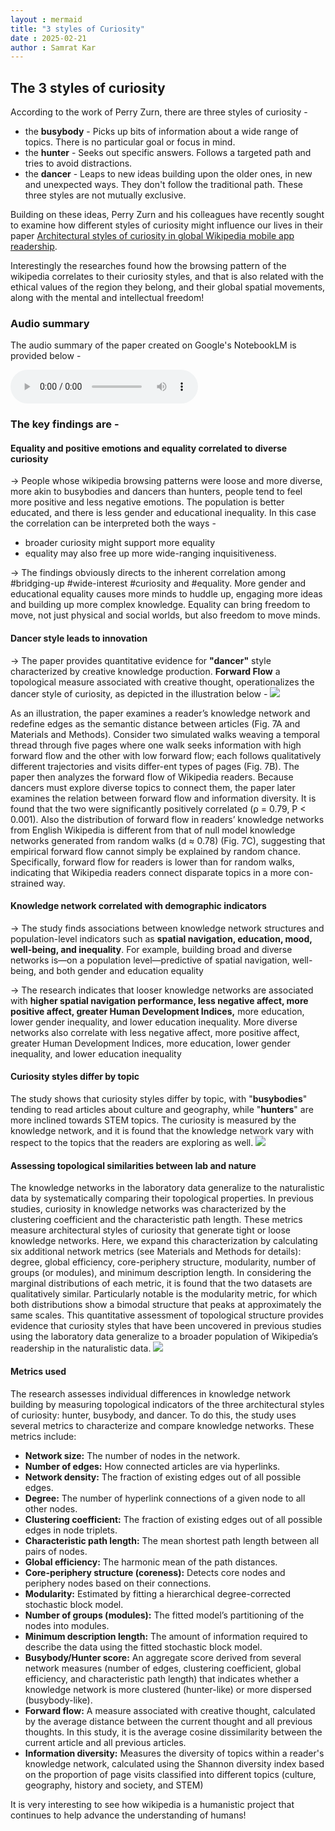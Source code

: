 ```yaml
---
layout : mermaid
title: "3 styles of Curiosity"
date : 2025-02-21
author : Samrat Kar
---
```


## The 3 styles of curiosity  

According to the work of Perry Zurn, there are three styles of curiosity - 
- the **busybody** - Picks up bits of information about a wide range of topics. There is no particular goal or focus in mind.
- the **hunter** - Seeks out specific answers. Follows a targeted path and tries to avoid distractions.
- the **dancer** - Leaps to new ideas building upon the older ones, in new and unexpected ways. They don't follow the traditional path.
These three styles are not mutually exclusive.

Building on these ideas, Perry Zurn and his colleagues have recently sought to examine how different styles of curiosity might influence our lives in their paper [Architectural styles of curiosity in global Wikipedia mobile app readership](https://www.science.org/doi/10.1126/sciadv.adn3268).

Interestingly the researches found how the browsing pattern of the wikipedia correlates to their curiosity styles, and that is also related with the ethical values of the region they belong, and their global spatial movements, along with the mental and intellectual freedom!

### Audio summary

The audio summary of the paper created on Google's NotebookLM is provided below - 

<audio controls>
  <source src="/assets/humanism/arch-styles-curiosity.mp3" type="audio/mpeg">
  Your browser does not support the audio element.
</audio>


### The key findings are - 

#### Equality and positive emotions and equality correlated to diverse curiosity
→ People whose wikipedia browsing patterns were loose and more diverse, more akin to busybodies and dancers than hunters, people tend to feel more positive and less negative emotions. The population is better educated, and there is less gender and educational inequality.
In this case the correlation can be interpreted both the ways - 
- broader curiosity might support more equality 
- equality may also free up more wide-ranging inquisitiveness.

→ The findings obviously directs to the inherent correlation among #bridging-up #wide-interest #curiosity and #equality. More gender and educational equality causes more minds to huddle up, engaging more ideas and building up more complex knowledge. Equality can bring freedom to move, not just physical and social worlds, but also freedom to move minds. 

#### Dancer style leads to innovation
→ The paper provides quantitative evidence for **"dancer"** style characterized by creative knowledge production. **Forward Flow** a topological measure associated with creative thought, operationalizes the dancer style of curiosity, as depicted in the illustration below - 
![](../../../images/humanism/fwd-flow.png)

As an illustration, the paper examines a reader’s knowledge network and redefine edges as the semantic distance between articles (Fig. 7A and Materials and Methods). Consider two simulated walks weaving a temporal thread through five pages where one walk seeks information with high forward flow and the other with low forward flow; each follows qualitatively different trajectories and visits differ-ent types of pages (Fig. 7B).
The paper then analyzes the forward flow of Wikipedia readers. Because dancers must explore diverse topics to connect them, the paper later examines the relation between forward flow and information diversity. It is found that the two were significantly positively correlated (ρ = 0.79, P < 0.001). Also the distribution of forward flow in readers’ knowledge networks from English Wikipedia is different from that of null model knowledge networks generated from random walks (d ≈ 0.78) (Fig. 7C), suggesting that empirical forward flow cannot simply be explained by random chance. Specifically, forward flow for readers is lower than for random walks, indicating that Wikipedia readers connect disparate topics in a more con-strained way.

#### Knowledge network correlated with demographic indicators
→ The study finds associations between knowledge network structures and population-level indicators such as **spatial navigation, education, mood, well-being, and inequality**.  For example, building broad and diverse networks is—on a population level—predictive of spatial navigation, well- being, and both gender and education equality

→ The research indicates that looser knowledge networks are associated with **higher spatial navigation performance, less negative affect, more positive affect, greater Human Development Indices,** more education, lower gender inequality, and lower education inequality. More diverse networks also correlate with less negative affect, more positive affect, greater Human Development Indices, more education, lower gender inequality, and lower education inequality

#### Curiosity styles differ by topic
The study shows that curiosity styles differ by topic, with "**busybodies**" tending to read articles about culture and geography, while "**hunters**" are more inclined towards STEM topics. The curiosity is measured by the knowledge network, and it is found that the knowledge network vary with respect to the topics that the readers are exploring as well. 
![ ](../../../images/humanism/curiosity-topics.png)

#### Assessing topological similarities between lab and nature
The knowledge networks in the laboratory data generalize
to the naturalistic data by systematically comparing their
topological properties. In previous studies, curiosity in knowledge
networks was characterized by the clustering coefficient and the
characteristic path length. These metrics measure architectural
styles of curiosity that generate tight or loose knowledge networks.
Here, we expand this characterization by calculating six additional
network metrics (see Materials and Methods for details): degree,
global efficiency, core-periphery structure, modularity, number of
groups (or modules), and minimum description length. In considering
the marginal distributions of each metric, it is found that the
two datasets are qualitatively similar. Particularly notable is
the modularity metric, for which both distributions show a bimodal
structure that peaks at approximately the same scales. This quantitative assessment of topological structure provides evidence that curiosity styles that have been uncovered in previous studies using the laboratory data generalize to a broader population of Wikipedia’s readership in the naturalistic data.
![ ](../../../images/humanism/topological%20similarity.png)

#### Metrics used

The research assesses individual differences in knowledge network building by measuring topological indicators of the three architectural styles of curiosity: hunter, busybody, and dancer. To do this, the study uses several metrics to characterize and compare knowledge networks. These metrics include:

- **Network size:** The number of nodes in the network.
- **Number of edges:** How connected articles are via hyperlinks.
- **Network density:** The fraction of existing edges out of all possible edges.
- **Degree:** The number of hyperlink connections of a given node to all other nodes.
- **Clustering coefficient:** The fraction of existing edges out of all possible edges in node triplets.
- **Characteristic path length:** The mean shortest path length between all pairs of nodes.
- **Global efficiency:** The harmonic mean of the path distances.
- **Core-periphery structure (coreness):** Detects core nodes and periphery nodes based on their connections.
- **Modularity:** Estimated by fitting a hierarchical degree-corrected stochastic block model.
- **Number of groups (modules):** The fitted model’s partitioning of the nodes into modules.
- **Minimum description length:** The amount of information required to describe the data using the fitted stochastic block model.
- **Busybody/Hunter score:** An aggregate score derived from several network measures (number of edges, clustering coefficient, global efficiency, and characteristic path length) that indicates whether a knowledge network is more clustered (hunter-like) or more dispersed (busybody-like).
- **Forward flow:** A measure associated with creative thought, calculated by the average distance between the current thought and all previous thoughts. In this study, it is the average cosine dissimilarity between the current article and all previous articles.
- **Information diversity:** Measures the diversity of topics within a reader's knowledge network, calculated using the Shannon diversity index based on the proportion of page visits classified into different topics (culture, geography, history and society, and STEM)

It is very interesting to see how wikipedia is a humanistic project that continues to help advance the understanding of humans!